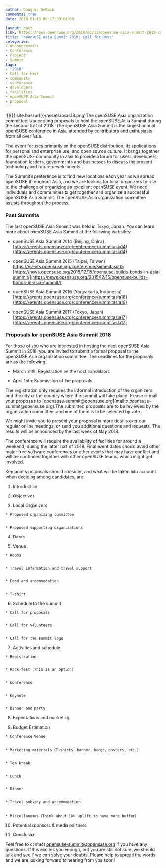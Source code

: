 ```yaml
---
author: Douglas DeMaio
comments: true
date: 2018-03-13 06:17:03+00:00

layout: post
link: https://news.opensuse.org/2018/03/13/opensuse-asia-summit-2018-call-for-host/
title: "openSUSE.Asia Summit 2018: Call for Host"
categories:
- Announcements
- Conference
- Project
- Summit
tags:
- '2018'
- Call for Host
- community
- conference
- developers
- facilities
- openSUSE.Asia Summit
- proposal
---
```

![]({{ site.baseurl }}/assets/osas18.png)The openSUSE.Asia organization committee is accepting proposals to host the openSUSE.Asia Summit during the second half of 2018. The openSUSE.Asia Summit is the largest annual openSUSE conference in Asia, attended by contributors and enthusiasts from all over Asia.

The event focuses primarily on the openSUSE distribution, its applications for personal and enterprise use, and open source culture. It brings together the openSUSE community in Asia to provide a forum for users, developers, foundation leaders, governments and businesses to discuss the present technology and future developments.

The Summit’s preference is to find new locations each year as we spread openSUSE throughout Asia, and we are looking for local organizers to rise to the challenge of organizing an excellent openSUSE event. We need individuals and communities to get together and organize a successful openSUSE.Asia Summit. The openSUSE.Asia organization committee assists throughout the process.


### **Past Summits**


The last openSUSE.Asia Summit was held in Tokyo, Japan. You can learn more about openSUSE.Asia Summit at the following websites:



 	
  * openSUSE.Asia Summit 2014 (Beijing, China)
[https://events.opensuse.org/conference/summitasia14](https://events.opensuse.org/conference/summitasia14)

 	
  * openSUSE.Asia Summit 2015 (Taipei, Taiwan)
[https://events.opensuse.org/conference/summitasia15
](https://events.opensuse.org/conference/summitasia15)[https://news.opensuse.org/2015/12/15/opensuse-builds-bonds-in-asia-summit/](https://news.opensuse.org/2015/12/15/opensuse-builds-bonds-in-asia-summit/)

 	
  * openSUSE.Asia Summit 2016 (Yogyakarta, Indonesia)
[https://events.opensuse.org/conference/summitasia16](https://events.opensuse.org/conference/summitasia16)

 	
  * openSUSE.Asia Summit 2017 (Tokyo, Japan)
[https://events.opensuse.org/conference/summitasia17](https://events.opensuse.org/conference/summitasia17)




### **Proposals for openSUSE.Asia Summit 2018**


For those of you who are interested in hosting the next openSUSE.Asia Summit in 2018, you are invited to submit a formal proposal to the openSUSE.Asia organization committee. The deadlines for the proposals are as the following:



 	
  * March 31th: Registration on the host candidates

 	
  * April 15th: Submission of the proposals


<!-- more -->The registration only requires the informal introduction of the organizers and the city or the country where the summit will take place. Please e-mail your proposals to [opensuse-summit@opensuse.org](mailto:opensuse-summit@opensuse.org).The submitted proposals are to be reviewed by the organization committee, and one of them is to be selected by vote.

We might invite you to present your proposal in more details over our regular online meetings, or send you additional questions and requests. The results will be announced by the last week of May 2018.

The conference will require the availability of facilities for around a weekend, during the latter half of 2018. Final event dates should avoid other major free software conferences or other events that may have conflict and will be confirmed together with other openSUSE teams, which might get involved.

Key points proposals should consider, and what will be taken into account when deciding among candidates, are:



 	
  1. Introduction

 	
  2. Objectives

 	
  3. Local Organizers

 	
    * Proposed organizing committee

 	
    * Proposed supporting organizations




 	
  4. Dates

 	
  5. Venue

 	
    * Rooms

 	
    * Travel information and travel support

 	
    * Food and accommodation

 	
    * T-shirt




 	
  6. Schedule to the summit

 	
    * Call for proposals

 	
    * Call for volunteers

 	
    * Call for the summit logo




 	
  7. Activities and schedule

 	
    * Registration

 	
    * Hack-fest (This is an option)

 	
    * Conference

 	
    * Keynote

 	
    * Dinner and party




 	
  8. Expectations and marketing

 	
  9. Budget Estimation

 	
    * Conference Venue

 	
    * Marketing materials（T-shirts，banner，badge，posters, etc.）

 	
    * Tea break

 	
    * Lunch

 	
    * Dinner

 	
    * Travel subsidy and accommodation

 	
    * Miscellaneous（Think about 10% uplift to have more buffer）




 	
  10. Potential sponsors & media partners

 	
  11. Conclusion


Feel free to contact [opensuse-summit@opensuse.org](mailto:opensuse-summit@opensuse.org) if you have any questions. If this excites you enough, but you are still not sure, we should talk and see if we can solve your doubts. Please help to spread the words and we are looking forward to hearing from you soon!		
